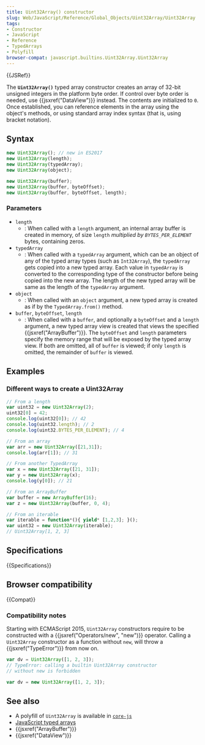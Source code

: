 ```yaml
---
title: Uint32Array() constructor
slug: Web/JavaScript/Reference/Global_Objects/Uint32Array/Uint32Array
tags:
- Constructor
- JavaScript
- Reference
- TypedArrays
- Polyfill
browser-compat: javascript.builtins.Uint32Array.Uint32Array
---
```

{{JSRef}}

The **`Uint32Array()`** typed array constructor creates an array of 32-bit
unsigned integers in the platform byte order. If control over byte order is
needed, use {{jsxref("DataView")}} instead. The contents are initialized
to `0`. Once established, you can reference elements in the array using the
object's methods, or using standard array index syntax (that is, using bracket
notation).

## Syntax

```js
new Uint32Array(); // new in ES2017
new Uint32Array(length);
new Uint32Array(typedArray);
new Uint32Array(object);

new Uint32Array(buffer);
new Uint32Array(buffer, byteOffset);
new Uint32Array(buffer, byteOffset, length);
```

### Parameters

- `length`
  - : When called with a `length` argument, an internal array buffer is created
    in memory, of size `length` _multiplied by `BYTES_PER_ELEMENT`_ bytes,
    containing zeros.
- `typedArray`
  - : When called with a `typedArray` argument, which can be an object of any of
    the typed array types (such as `Int32Array`), the `typedArray` gets copied
    into a new typed array. Each value in `typedArray` is converted to the
    corresponding type of the constructor before being copied into the new
    array. The length of the new typed array will be same as the length of the
    `typedArray` argument.
- `object`
  - : When called with an `object` argument, a new typed array is created as if
    by the `TypedArray.from()` method.
- `buffer`, `byteOffset`, `length`
  - : When called with a `buffer`, and optionally a `byteOffset` and a `length`
    argument, a new typed array view is created that views the specified
    {{jsxref("ArrayBuffer")}}. The `byteOffset` and `length` parameters
    specify the memory range that will be exposed by the typed array view. If
    both are omitted, all of `buffer` is viewed; if only `length` is omitted,
    the remainder of `buffer` is viewed.

## Examples

### Different ways to create a Uint32Array

```js
// From a length
var uint32 = new Uint32Array(2);
uint32[0] = 42;
console.log(uint32[0]); // 42
console.log(uint32.length); // 2
console.log(uint32.BYTES_PER_ELEMENT); // 4

// From an array
var arr = new Uint32Array([21,31]);
console.log(arr[1]); // 31

// From another TypedArray
var x = new Uint32Array([21, 31]);
var y = new Uint32Array(x);
console.log(y[0]); // 21

// From an ArrayBuffer
var buffer = new ArrayBuffer(16);
var z = new Uint32Array(buffer, 0, 4);

// From an iterable
var iterable = function*(){ yield* [1,2,3]; }();
var uint32 = new Uint32Array(iterable);
// Uint32Array[1, 2, 3]
```

## Specifications

{{Specifications}}

## Browser compatibility

{{Compat}}

### Compatibility notes

Starting with ECMAScript 2015, `Uint32Array` constructors require to be
constructed with a {{jsxref("Operators/new", "new")}} operator.
Calling a `Uint32Array` constructor as a function without `new`, will throw a
{{jsxref("TypeError")}} from now on.

```js example-bad
var dv = Uint32Array([1, 2, 3]);
// TypeError: calling a builtin Uint32Array constructor
// without new is forbidden
```

```js example-good
var dv = new Uint32Array([1, 2, 3]);
```

## See also

- A polyfill of `Uint32Array` is available in
  [`core-js`](https://github.com/zloirock/core-js#ecmascript-typed-arrays)
- [JavaScript typed arrays](/en-US/docs/Web/JavaScript/Typed_arrays)
- {{jsxref("ArrayBuffer")}}
- {{jsxref("DataView")}}
